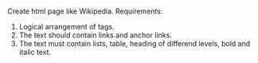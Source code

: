 # 
Create html page like Wikipedia.
Requirements:
1. Logical arrangement of tags.
2. The text should contain links and anchor links.
3. The text must contain lists, table, heading of differend levels, bold and italic text.
